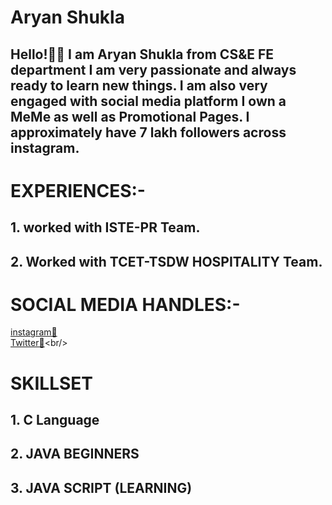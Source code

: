 # Aryan Shukla<br/>
## Hello!👋🏻 I am Aryan Shukla from CS&E FE department I am very passionate and always ready to learn new things. I am also very engaged with social media platform I own a MeMe as well as Promotional Pages. I approximately have 7 lakh followers across instagram.<br/>

# EXPERIENCES:-<br/>
## 1. **worked with ISTE-PR Team.**
## 2. **Worked with TCET-TSDW HOSPITALITY Team**.<br/>

# SOCIAL MEDIA HANDLES:-
[instagram🎦](https://www.instagram.com/_aryaaann_/)<br/>
[Twitter🐥](https://twitter.com/_aryanshukla_)<br/>

# SKILLSET
## 1. C Language 
## 2. JAVA BEGINNERS 
## 3. JAVA SCRIPT (LEARNING)



